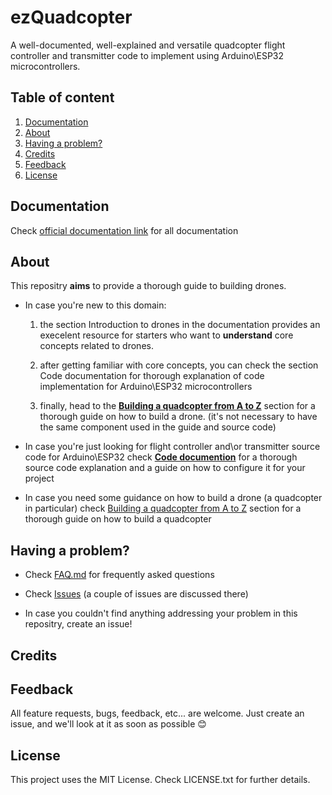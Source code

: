 # ezQuadcopter
A well-documented, well-explained and versatile quadcopter flight controller and transmitter code
to implement using Arduino\ESP32 microcontrollers.

## Table of content
 1. [Documentation](#documentation)
 2. [About](#about)
 3. [Having a problem?](#having-a-problem-?)
 4. [Credits](#credits)
 5. [Feedback](#feedback)
 6. [License](#license)
 
## Documentation
Check [official documentation link]() for all documentation

## About
This repositry __aims__ to provide a thorough guide to building drones.
- In case you're new to this domain:
  1. the section Introduction to drones in the documentation provides an execelent
resource for starters who want to __understand__ core concepts related to drones.

  2. after getting familiar with core concepts, you can check the section Code documentation
for thorough explanation of code implementation for Arduino\ESP32 microcontrollers

  3. finally, head to the [__Building a quadcopter from A to Z__]() section for a thorough guide on how to build
a drone. (it's not necessary to have the same component used in the guide and source code)

- In case you're just looking for flight controller and\or transmitter source code for Arduino\ESP32
check [__Code documention__]() for a thorough source code explanation and a guide on how to configure it for your project

- In case you need some guidance on how to build a drone (a quadcopter in particular)
check [Building a quadcopter from A to Z]() section for a thorough guide on how to build a quadcopter


## Having a problem?
- Check [FAQ.md]() for frequently asked questions
- Check [Issues]() (a couple of issues are discussed there)

- In case you couldn't find anything addressing your problem in this repositry, create an issue!

## Credits

## Feedback
All feature requests, bugs, feedback, etc... are welcome. Just create an issue, and we'll look at it as soon as possible 😊

## License
This project uses the MIT License. Check LICENSE.txt for further details.
